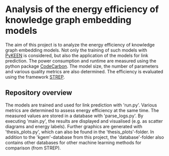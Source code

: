 # Analysis of the energy efficiency of knowledge graph embedding models

The aim of this project is to analyze the energy efficiency of knowledge graph embedding models. Not only the training
of such models with [PyKEEN](https://github.com/pykeen/pykeen) is considered, but also the application of the models for 
link prediction. The power consumption and runtime are measured using the python package 
[CodeCarbon](https://github.com/mlco2/codecarbon). The model size, the number of parameters and various quality metrics 
are also determined. The efficiency is evaluated using the framework
[STREP](https://github.com/raphischer/strep).

## Repository overview
The models are trained and used for link prediction with 'run.py'. Various metrics are determined to assess energy 
efficiency at the same time. The measured values are stored in a database with 'parse_logs.py'. By executing 'main.py',
the results are displayed and visualised (e.g. as scatter diagrams and energy labels). Further graphics are generated
with 'thesis_plots.py', which can also be found in the 'thesis_plots'-folder. In addition to the 'kgem'-database from
this project, the 'database'-folder also contains other databases for other machine learning methods for comparison
(from STREP).